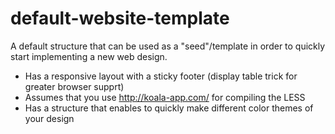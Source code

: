 # default-website-template
A default structure that can be used as a "seed"/template in order to quickly start implementing a new web design.

- Has a responsive layout with a sticky footer (display table trick for greater browser supprt)
- Assumes that you use http://koala-app.com/ for compiling the LESS
- Has a structure that enables to quickly make different color themes of your design
